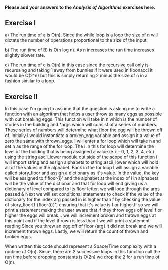 #### Please add your answers to the **_Analysis of Algorithms_** exercises here.

## Exercise I

a)
The run time of a is O(n). Since the while loop is a loop the size
of n will dictate the number of operations proportional to the size of the input.

b)
The run time of B) is O(n log n). As n increases the run time increases slightly slower rate.

c)
The run time of c is O(n) in this case since the recursive call only is recurssing and taking 1 away from bunnies if it were used in fibonacci it would be O(2^n) but this is simply returning 2 minus the size of n in a fashion similar to a loop.

## Exercise II

In this case I'm going to assume that the question is asking me to write a function with an algorithm that helps a user throw as many eggs as possible with out breaking eggs. This function will take in n which is the number of stories in the building and \*args which will consist of a series of numbers. These series of numbers will determine what floor the egg will be thrown off of. Initially I would instantiate a broken_egg variable and assign it a value of zero the same with thrown_eggs. I will enter a for loop which will take n and set n as the range of the for loop. The i in this for loop will determine the level of the building that is being assigned a value (e.x - 0, 1, 2, 3, 4, etc) using the string ascii_lower module out side of the scope of this function i will import string and assign alphabets to string.ascii_lower which will hold all of the values in the alphabet. Back in the for loop I will assign a variable called story_floor and assign a dictionary as it's value. In the value, the key will be assigned to f'floor{i}' and the alphabet at the index of i in alphabets will be the value of the dictionar and that for loop will end giving us a dictionary of level compared to its floor letter.
we will loop through the args passed & Next we will set conditional statements to check if the value of the dictionary for the index arg passed in is higher than f by checking the value of story_floor[f'{floor{i}}'] ensuring that it's value is f or higher.If so we will print a statement making the user aware that if they throw eggs off level f or higher the eggs will break... we will increment broken and thrown eggs at this point and if the level thrown is less than f we will print a statement reading Since you threw an egg off of floor {arg} it did not break and we will increment thrown eggs. Lastly, we will return the count of thrown and broken eggs.

When written this code should represent a Space/Time complexity with a runtime of O(n). Since, there are 2 successive loops in this function call the run time before dropping constants is O(2n) we drop the 2 for a run time of O(n).
